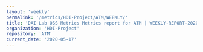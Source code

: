 ```yaml
---
layout: 'weekly'
permalink: '/metrics/HDI-Project/ATM/WEEKLY/'
title: 'DAI Lab OSS Metrics Metrics report for ATM | WEEKLY-REPORT-2020-05-17'
organization: 'HDI-Project'
repository: 'ATM'
current_date: '2020-05-17'
---
```


